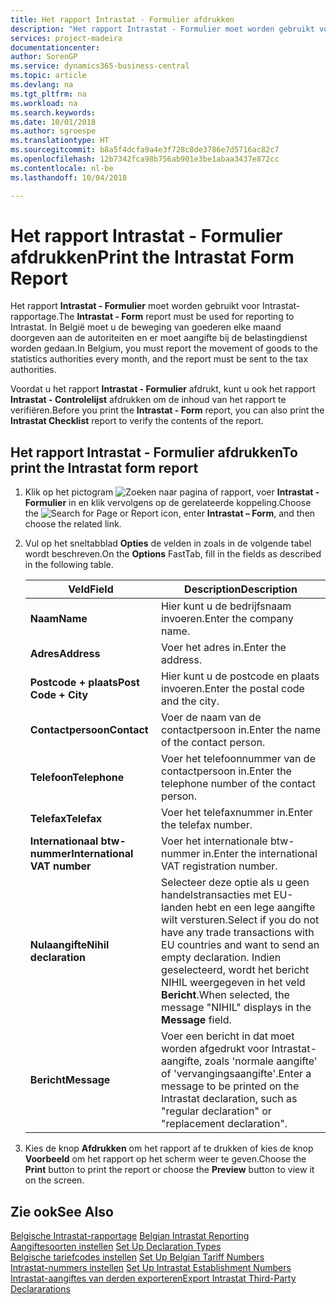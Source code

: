 ```yaml
---
title: Het rapport Intrastat - Formulier afdrukken
description: "Het rapport Intrastat - Formulier moet worden gebruikt voor Intrastat-rapportage. In België moet u de beweging van goederen elke maand doorgeven aan de autoriteiten en er moet aangifte bij de belastingdienst worden gedaan."
services: project-madeira
documentationcenter: 
author: SorenGP
ms.service: dynamics365-business-central
ms.topic: article
ms.devlang: na
ms.tgt_pltfrm: na
ms.workload: na
ms.search.keywords: 
ms.date: 10/01/2018
ms.author: sgroespe
ms.translationtype: HT
ms.sourcegitcommit: b8a5f4dcfa9a4e3f728c8de3786e7d5716ac82c7
ms.openlocfilehash: 12b7342fca98b756ab901e3be1abaa3437e872cc
ms.contentlocale: nl-be
ms.lasthandoff: 10/04/2018

---
```

# <a name="print-the-intrastat-form-report"></a><span data-ttu-id="e9022-104">Het rapport Intrastat - Formulier afdrukken</span><span class="sxs-lookup"><span data-stu-id="e9022-104">Print the Intrastat Form Report</span></span>
<span data-ttu-id="e9022-105">Het rapport **Intrastat - Formulier** moet worden gebruikt voor Intrastat-rapportage.</span><span class="sxs-lookup"><span data-stu-id="e9022-105">The **Intrastat - Form** report must be used for reporting to Intrastat.</span></span> <span data-ttu-id="e9022-106">In België moet u de beweging van goederen elke maand doorgeven aan de autoriteiten en er moet aangifte bij de belastingdienst worden gedaan.</span><span class="sxs-lookup"><span data-stu-id="e9022-106">In Belgium, you must report the movement of goods to the statistics authorities every month, and the report must be sent to the tax authorities.</span></span>  

<span data-ttu-id="e9022-107">Voordat u het rapport **Intrastat - Formulier** afdrukt, kunt u ook het rapport **Intrastat - Controlelijst** afdrukken om de inhoud van het rapport te verifiëren.</span><span class="sxs-lookup"><span data-stu-id="e9022-107">Before you print the **Intrastat - Form** report, you can also print the **Intrastat Checklist** report to verify the contents of the report.</span></span>  

## <a name="to-print-the-intrastat-form-report"></a><span data-ttu-id="e9022-108">Het rapport Intrastat - Formulier afdrukken</span><span class="sxs-lookup"><span data-stu-id="e9022-108">To print the Intrastat form report</span></span>  

1.  <span data-ttu-id="e9022-109">Klik op het pictogram ![Zoeken naar pagina of rapport](../../media/ui-search/search_small.png "pictogram Zoeken naar pagina of rapport"), voer **Intrastat - Formulier** in en klik vervolgens op de gerelateerde koppeling.</span><span class="sxs-lookup"><span data-stu-id="e9022-109">Choose the ![Search for Page or Report](../../media/ui-search/search_small.png "Search for Page or Report icon") icon, enter **Intrastat – Form**, and then choose the related link.</span></span>  
2.  <span data-ttu-id="e9022-110">Vul op het sneltabblad **Opties** de velden in zoals in de volgende tabel wordt beschreven.</span><span class="sxs-lookup"><span data-stu-id="e9022-110">On the **Options** FastTab, fill in the fields as described in the following table.</span></span>  

    |<span data-ttu-id="e9022-111">Veld</span><span class="sxs-lookup"><span data-stu-id="e9022-111">Field</span></span>|<span data-ttu-id="e9022-112">Description</span><span class="sxs-lookup"><span data-stu-id="e9022-112">Description</span></span>|  
    |---------------------------------|---------------------------------------|  
    |<span data-ttu-id="e9022-113">**Naam**</span><span class="sxs-lookup"><span data-stu-id="e9022-113">**Name**</span></span>|<span data-ttu-id="e9022-114">Hier kunt u de bedrijfsnaam invoeren.</span><span class="sxs-lookup"><span data-stu-id="e9022-114">Enter the company name.</span></span>|  
    |<span data-ttu-id="e9022-115">**Adres**</span><span class="sxs-lookup"><span data-stu-id="e9022-115">**Address**</span></span>|<span data-ttu-id="e9022-116">Voer het adres in.</span><span class="sxs-lookup"><span data-stu-id="e9022-116">Enter the address.</span></span>|  
    |<span data-ttu-id="e9022-117">**Postcode + plaats**</span><span class="sxs-lookup"><span data-stu-id="e9022-117">**Post Code + City**</span></span>|<span data-ttu-id="e9022-118">Hier kunt u de postcode en plaats invoeren.</span><span class="sxs-lookup"><span data-stu-id="e9022-118">Enter the postal code and the city.</span></span>|  
    |<span data-ttu-id="e9022-119">**Contactpersoon**</span><span class="sxs-lookup"><span data-stu-id="e9022-119">**Contact**</span></span>|<span data-ttu-id="e9022-120">Voer de naam van de contactpersoon in.</span><span class="sxs-lookup"><span data-stu-id="e9022-120">Enter the name of the contact person.</span></span>|  
    |<span data-ttu-id="e9022-121">**Telefoon**</span><span class="sxs-lookup"><span data-stu-id="e9022-121">**Telephone**</span></span>|<span data-ttu-id="e9022-122">Voer het telefoonnummer van de contactpersoon in.</span><span class="sxs-lookup"><span data-stu-id="e9022-122">Enter the telephone number of the contact person.</span></span>|  
    |<span data-ttu-id="e9022-123">**Telefax**</span><span class="sxs-lookup"><span data-stu-id="e9022-123">**Telefax**</span></span>|<span data-ttu-id="e9022-124">Voer het telefaxnummer in.</span><span class="sxs-lookup"><span data-stu-id="e9022-124">Enter the telefax number.</span></span>|  
    |<span data-ttu-id="e9022-125">**Internationaal btw-nummer**</span><span class="sxs-lookup"><span data-stu-id="e9022-125">**International VAT number**</span></span>|<span data-ttu-id="e9022-126">Voer het internationale btw-nummer in.</span><span class="sxs-lookup"><span data-stu-id="e9022-126">Enter the international VAT registration number.</span></span>|  
    |<span data-ttu-id="e9022-127">**Nulaangifte**</span><span class="sxs-lookup"><span data-stu-id="e9022-127">**Nihil declaration**</span></span>|<span data-ttu-id="e9022-128">Selecteer deze optie als u geen handelstransacties met EU-landen hebt en een lege aangifte wilt versturen.</span><span class="sxs-lookup"><span data-stu-id="e9022-128">Select if you do not have any trade transactions with EU countries and want to send an empty declaration.</span></span> <span data-ttu-id="e9022-129">Indien geselecteerd, wordt het bericht NIHIL weergegeven in het veld **Bericht**.</span><span class="sxs-lookup"><span data-stu-id="e9022-129">When selected, the message "NIHIL" displays in the **Message** field.</span></span>|  
    |<span data-ttu-id="e9022-130">**Bericht**</span><span class="sxs-lookup"><span data-stu-id="e9022-130">**Message**</span></span>|<span data-ttu-id="e9022-131">Voer een bericht in dat moet worden afgedrukt voor Intrastat-aangifte, zoals 'normale aangifte' of 'vervangingsaangifte'.</span><span class="sxs-lookup"><span data-stu-id="e9022-131">Enter a message to be printed on the Intrastat declaration, such as "regular declaration" or "replacement declaration".</span></span>|  

3.  <span data-ttu-id="e9022-132">Kies de knop **Afdrukken** om het rapport af te drukken of kies de knop **Voorbeeld** om het rapport op het scherm weer te geven.</span><span class="sxs-lookup"><span data-stu-id="e9022-132">Choose the **Print** button to print the report or choose the **Preview** button to view it on the screen.</span></span>  

## <a name="see-also"></a><span data-ttu-id="e9022-133">Zie ook</span><span class="sxs-lookup"><span data-stu-id="e9022-133">See Also</span></span>  
 <span data-ttu-id="e9022-134">[Belgische Intrastat-rapportage](belgian-intrastat-reporting.md) </span><span class="sxs-lookup"><span data-stu-id="e9022-134">[Belgian Intrastat Reporting](belgian-intrastat-reporting.md) </span></span>  
 <span data-ttu-id="e9022-135">[Aangiftesoorten instellen](how-to-set-up-declaration-types.md) </span><span class="sxs-lookup"><span data-stu-id="e9022-135">[Set Up Declaration Types](how-to-set-up-declaration-types.md) </span></span>  
 <span data-ttu-id="e9022-136">[Belgische tariefcodes instellen](how-to-set-up-belgian-tariff-numbers.md) </span><span class="sxs-lookup"><span data-stu-id="e9022-136">[Set Up Belgian Tariff Numbers](how-to-set-up-belgian-tariff-numbers.md) </span></span>  
 <span data-ttu-id="e9022-137">[Intrastat-nummers instellen](how-to-set-up-intrastat-establishment-numbers.md) </span><span class="sxs-lookup"><span data-stu-id="e9022-137">[Set Up Intrastat Establishment Numbers](how-to-set-up-intrastat-establishment-numbers.md) </span></span>  
 [<span data-ttu-id="e9022-138">Intrastat-aangiftes van derden exporteren</span><span class="sxs-lookup"><span data-stu-id="e9022-138">Export Intrastat Third-Party Declararations</span></span>](how-to-export-intrastat-third-party-declararations.md)

